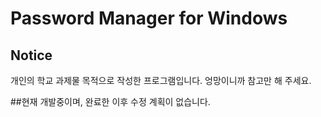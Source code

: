 Password Manager for Windows
=============

Notice
-------------
개인의 학교 과제물 목적으로 작성한 프로그램입니다. 엉망이니까 참고만 해 주세요.

##현재 개발중이며, 완료한 이후 수정 계획이 없습니다.
